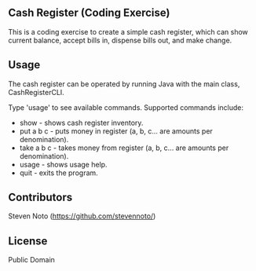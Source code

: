 ## Cash Register (Coding Exercise)

This is a coding exercise to create a simple cash register, which can show 
current balance, accept bills in, dispense bills out, and make change.

## Usage

The cash register can be operated by running Java with the main class, 
CashRegisterCLI.

Type 'usage' to see available commands. Supported commands include:
- show - shows cash register inventory.
- put a b c - puts money in register (a, b, c... are amounts per denomination).
- take a b c - takes money from register (a, b, c... are amounts per denomination).
- usage - shows usage help.
- quit - exits the program.

## Contributors

Steven Noto (https://github.com/stevennoto/)

## License

Public Domain
